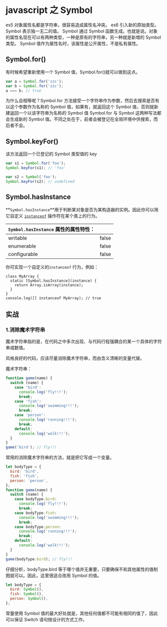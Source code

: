 # javascript 之 Symbol

es5 对象属性名都是字符串，很容易造成属性名冲突。
es6 引入新的原始类型。Symbol 表示独一无二的值。
Symbol 通过 Symbol 函数生成。也就是说。对象的属性名现在可以有两种类型，一种是原有的字符串，另一种就是新增的 Symbol 类型。
Symbol 值作为属性名时，该属性是公开属性，不是私有属性。

## Symbol.for()

有时候希望重新使用一个 Symbol 值，Symbol.for()就可以做到这点。

```javascript
var a = Symbol.for('zzc');
var b = Symbol.for('zzc');
a === b; // true
```

为什么会相等呢？Symbol.for 方法接受一个字符串作为参数，然后去搜索是否有以这个参数作为名称的 Symbol 值，如果有，就返回这个 Symbol 值，否则就新建返回一个以该字符串为名称的 Symbol 值 Symbol.for 与 Symbol 这两种写法都会生成新的 Symbol 值。不同之处在于，前者会被登记在全局环境中供搜索，而后者不会。

## Symbol.keyFor()

该方法返回一个已登记的 Symbol 类型值的 key<br />

```javascript
var s1 = Symbol.for('foo');
Symbol.keyFor(s1); // 'foo'

var s2 = Symbol('foo');
Symbol.keyFor(s2); // undefined
```

## Symbol.hasInstance

**`Symbol.hasInstance`**用于判断某对象是否为某构造器的实例。因此你可以用它自定义 [`instanceof`](https://developer.mozilla.org/zh-CN/docs/Web/JavaScript/Reference/Operators/instanceof) 操作符在某个类上的行为。<br />

| `Symbol.hasInstance` 属性的属性特性： |       |
| :------------------------------------ | ----- |
| writable                              | false |
| enumerable                            | false |
| configurable                          | false |

你可实现一个自定义的`instanceof` 行为，例如：

```
class MyArray {
  static [Symbol.hasInstance](instance) {
    return Array.isArray(instance);
  }
}
console.log([] instanceof MyArray); // true
```

## 实战

### 1.消除魔术字符串

魔术字符串指的是，在代码之中多次出现、与代码行程强耦合的某一个具体的字符串或数值。

风格良好的代码，应该尽量消除魔术字符串，而由含义清晰的变量代替。

魔术字符串：

```javascript
function game(name) {
  switch (name) {
    case 'bird':
      console.log('fly!!!');
      break;
    case 'fish':
      console.log('swimming!!!');
      break;
    case 'person':
      console.log('running!!!');
      break;
    default:
      console.log('walk!!!');
  }
}
game('bird'); // fly!!!
```

常用的消除魔术字符串的方法，就是把它写成一个变量。

```javascript
let bodyType = {
  bird: 'bird',
  fish: 'fish',
  person: 'person',
};
function game(name) {
  switch (name) {
    case bodyType.bird:
      console.log('fly!!!');
      break;
    case bodyType.fish:
      console.log('swimming!!!');
      break;
    case bodyType.person:
      console.log('running!!!');
      break;
    default:
      console.log('walk!!!');
  }
}
game(bodyType.bird); // fly!!!
```

仔细分析，bodyType.bird 等于哪个值并无重要，只要确保不和其他属性的值制图就可以。因此，这里很适合改用 Symbol 的值。

```javascript
let bodyType = {
  bird: Symbol(),
  fish: Symbol(),
  person: Symbol(),
};
```

常量使用 Symbol 值的最大好处就是，其他任何值都不可能有相同的值了，因此可以保证 Switch 语句按设计的方式工作。
